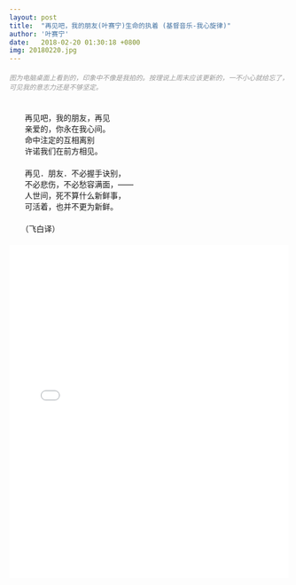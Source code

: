 ```yaml
---
layout: post
title:  "再见吧，我的朋友(叶赛宁)生命的执着 (基督音乐-我心旋律)"
author: '叶赛宁'
date:   2018-02-20 01:30:18 +0800
img: 20180220.jpg
---
```

<h5 style="color:#999; font-size:12px;font-weight:300">图为电脑桌面上看到的，印象中不像是我拍的。按理说上周末应该更新的，一不小心就给忘了，可见我的意志力还是不够坚定。</h5>
<br>
　　再见吧，我的朋友，再见<br>
　　亲爱的，你永在我心间。<br>
　　命中注定的互相离别<br>
　　许诺我们在前方相见。<br>
　　<br>
　　再见．朋友．不必握手诀别，<br>
　　不必悲伤，不必愁容满面，——<br>
　　人世间，死不算什么新鲜事，<br>
　　可活着，也并不更为新鲜。<br>
　　<br>
　　（飞白译）<br>
　　


<iframe frameborder="0" src="//music.163.com/outchain/player?type=1&id=38376&auto=1&height=430" allowfullscreen style="width:100%;height:600px"></iframe>



